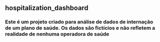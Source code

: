 ## hospitalization_dashboard ## 

### Este é um projeto criado para análise de dados de internação de um plano de saúde. Os dados são fictícios e não refletem a realidade de nenhuma operadora de saúde ###